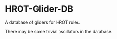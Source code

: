 # HROT-Glider-DB

A database of gliders for HROT rules.

There may be some trivial oscillators in the database.